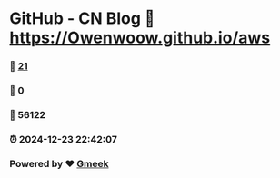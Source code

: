 # GitHub - CN Blog :link: https://Owenwoow.github.io/aws 
### :page_facing_up: [21](https://Owenwoow.github.io/aws/tag.html) 
### :speech_balloon: 0 
### :hibiscus: 56122 
### :alarm_clock: 2024-12-23 22:42:07 
### Powered by :heart: [Gmeek](https://github.com/Meekdai/Gmeek)
